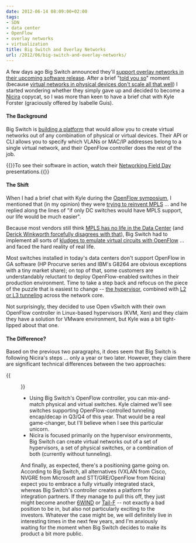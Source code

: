 ```yaml
---
date: 2012-06-14 08:09:00+02:00
tags:
- SDN
- data center
- OpenFlow
- overlay networks
- virtualization
title: Big Switch and Overlay Networks
url: /2012/06/big-switch-and-overlay-networks/
---
```

A few days ago Big Switch announced they'll [support overlay networks in their upcoming software release](http://www.bigswitch.com/PressReleases/big-switch-announces-openflow-based-overlays-in-corona-beta-release/). After a brief "[told you so](/2012/05/virtual-networks-skype-analogy/)" moment (because [virtual networks in physical devices don't scale all that well](/2012/01/fib-update-challenges-in-openflow/)) I started wondering whether they simply gave up and decided to become a [Nicira](/2011/10/what-is-nicira-really-up-to/) copycat, so I was more than keen to have a brief chat with Kyle Forster (graciously offered by Isabelle Guis).
<!--more-->
#### The Background

Big Switch is [building a platform](/2012/02/nicira-bigswitch-nec-openflow-and-sdn/) that would allow you to create virtual networks out of any combination of physical or virtual devices. Their API or CLI allows you to specify which VLANs or MAC/IP addresses belong to a single virtual network, and their OpenFlow controller does the rest of the job. 

{{<note info>}}To see their software in action, watch their [Networking Field Day](https://techfieldday.com/companies/big-switch-networks/) presentations.{{</note>}}

#### The Shift

When I had a brief chat with Kyle during the [OpenFlow symposium](http://techfieldday.com/2011/openflow-symposium/), I mentioned that (in my opinion) they were [trying to reinvent MPLS](/2011/11/big-switch-networks-might-actually-make/) \... and he replied along the lines of "if only DC switches would have MPLS support, our life would be much easier".

Because most vendors still think [MPLS has no life in the Data Center](/2011/04/vcloud-architects-ever-heard-of-mpls/) (and [Derick Winkworth forcefully disagrees with that](http://packetpushers.net/secure-mtsz-with-vmware-vgw-and-vlan-normalization/)), Big Switch had to implement all sorts of [kludges to emulate virtual circuits with OpenFlow](/2012/02/virtual-circuits-in-openflow-10-world/) \... and faced the hard reality of real life.

Most switches installed in today's data centers don't support OpenFlow in GA software (HP Procurve series and IBM's G8264 are obvious exceptions with a tiny market share); on top of that, some customers are understandably reluctant to deploy OpenFlow-enabled switches in their production environment. Time to take a step back and refocus on the piece of the puzzle that is easiest to change -- [the hypervisor](/2011/08/imagine-ruckus-when-hypervisor-vendors/), combined with [L2 or L3 tunneling](/2011/12/decouple-virtual-networking-from/) across the network core.

Not surprisingly, they decided to use Open vSwitch with their own OpenFlow controller in Linux-based hypervisors (KVM, Xen) and they claim they have a solution for VMware environment, but Kyle was a bit tight-lipped about that one.

#### The Difference?

Based on the previous two paragraphs, it does seem that Big Switch is following Nicira's steps \... only a year or two later. However, they claim there are significant technical differences between the two approaches:

{{<figure src="/2012/06/s200-Unicorns.png" caption="Warning: we\'re entering the land of unicorns">}}

-   Using Big Switch's OpenFlow controller, you can mix-and-match physical and virtual switches. Kyle claimed we'll see switches supporting OpenFlow-controlled tunneling encap/decap in Q3/Q4 of this year. That would be a real game-changer, but I'll believe when I see this particular unicorn.
-   Nicira is focused primarily on the hypervisor environments, Big Switch can create virtual networks out of a set of hypervisors, a set of physical switches, or a combination of both (currently without tunneling).

And finally, as expected, there's a positioning game going on. According to Big Switch, all alternatives (VXLAN from Cisco, NVGRE from Microsoft and STT/GRE/OpenFlow from Nicira) expect you to embrace a fully virtually integrated stack, whereas Big Switch's controller creates a platform for integration partners. If they manage to pull this off, they just might become another [6WIND](/2012/02/6wind-solving-virtual-appliance/) or [Tail-F](http://packetpushers.net/show-81-tail-f-network-configuration-management-sponsored/) -- not exactly a bad position to be in, but also not particularly exciting to the investors. Whatever the case might be, we will definitely live in interesting times in the next few years, and I'm anxiously waiting for the moment when Big Switch decides to make its product a bit more public.
